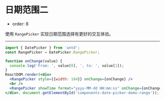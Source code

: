 # 日期范围二

- order: 8

使用 `RangePicker` 实现日期范围选择有更好的交互体验。

---

````jsx
import { DatePicker } from 'antd';
const RangePicker = DatePicker.RangePicker;

function onChange(value) {
  console.log('From: ', value[0], ', to: ', value[1]);
}
ReactDOM.render(<div>
  <RangePicker style={{width: 184}} onChange={onChange} />
  <br />
  <RangePicker showTime format="yyyy-MM-dd HH:mm:ss" onChange={onChange} />
</div>, document.getElementById('components-date-picker-demo-range'));
````
